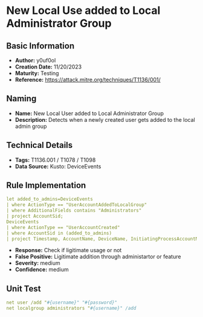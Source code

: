 # New Local Use added to Local Administrator Group

## Basic Information

- **Author:** y0uf0ol
- **Creation Date:** 11/20/2023
- **Maturity:** Testing
- **Reference:** https://attack.mitre.org/techniques/T1136/001/

## Naming

- **Name:** New Local User added to Local Administrator Group
- **Description:** Detects when a newly created user gets added to the local admin group

## Technical Details

- **Tags:** T1136.001 / T1078 / T1098
- **Data Source:** Kusto: DeviceEvents

## Rule Implementation

```yaml
let added_to_admins=DeviceEvents
| where ActionType == "UserAccountAddedToLocalGroup"
| where AdditionalFields contains "Administrators"
| project AccountSid;
DeviceEvents
| where ActionType == "UserAccountCreated"
| where AccountSid in (added_to_admins)
| project Timestamp, AccountName, DeviceName, InitiatingProcessAccountName
```

- **Response:** Check if ligitimate usage or not
- **False Positive:** Ligitimate addition through administartor or feature 
- **Severity:** medium
- **Confidence:** medium
 

 ## Unit Test
```yaml
net user /add "#{username}" "#{password}"
net localgroup administrators "#{username}" /add
```
